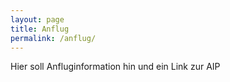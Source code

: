 ```yaml
---
layout: page
title: Anflug
permalink: /anflug/
---
```


Hier soll Anfluginformation hin und ein Link zur AIP
